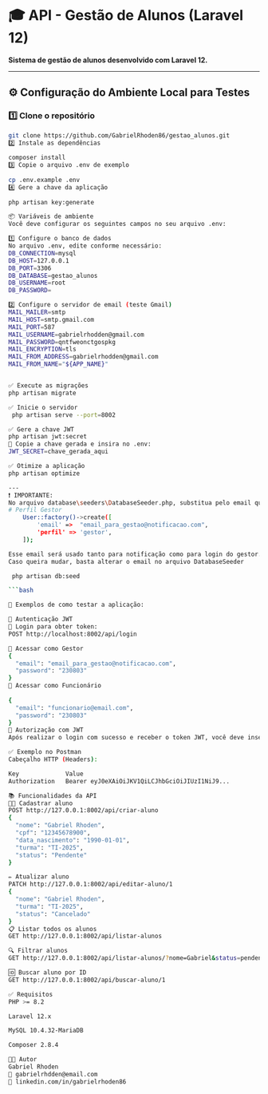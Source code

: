 # 🎓 API - Gestão de Alunos (Laravel 12)

**Sistema de gestão de alunos desenvolvido com Laravel 12.**

---

## ⚙️ Configuração do Ambiente Local para Testes

### 1️⃣ Clone o repositório

```bash
git clone https://github.com/GabrielRhoden86/gestao_alunos.git
2️⃣ Instale as dependências
 
composer install
3️⃣ Copie o arquivo .env de exemplo
 
cp .env.example .env
4️⃣ Gere a chave da aplicação
 
php artisan key:generate

📦 Variáveis de ambiente
Você deve configurar os seguintes campos no seu arquivo .env:

1️⃣ Configure o banco de dados
No arquivo .env, edite conforme necessário:
DB_CONNECTION=mysql
DB_HOST=127.0.0.1
DB_PORT=3306
DB_DATABASE=gestao_alunos
DB_USERNAME=root
DB_PASSWORD=

2️⃣ Configure o servidor de email (teste Gmail) 
MAIL_MAILER=smtp
MAIL_HOST=smtp.gmail.com
MAIL_PORT=587
MAIL_USERNAME=gabrielrhodden@gmail.com
MAIL_PASSWORD=qntfweonctgospkg
MAIL_ENCRYPTION=tls
MAIL_FROM_ADDRESS=gabrielrhodden@gmail.com
MAIL_FROM_NAME="${APP_NAME}"


✅ Execute as migrações
php artisan migrate

✅ Inicie o servidor
 php artisan serve --port=8002

✅ Gere a chave JWT
php artisan jwt:secret
📝 Copie a chave gerada e insira no .env:
JWT_SECRET=chave_gerada_aqui

✅ Otimize a aplicação
php artisan optimize

---
❗ IMPORTANTE:
No arquivo database\seeders\DatabaseSeeder.php, substitua pelo email que irá receber a notificação:
# Perfil Gestor
    User::factory()->create([
        'email' =>  "email_para_gestao@notificacao.com",
        'perfil' => 'gestor',
    ]);

Esse email será usado tanto para notificação como para login do gestor. 
Caso queira mudar, basta alterar o email no arquivo DatabaseSeeder

 php artisan db:seed

```bash

🧪 Exemplos de como testar a aplicação:

🔐 Autenticação JWT
🔑 Login para obter token:
POST http://localhost:8002/api/login

👤 Acessar como Gestor
{
  "email": "email_para_gestao@notificacao.com", 
  "password": "230803"
}
👤 Acessar como Funcionário
 
{
  "email": "funcionario@email.com",
  "password": "230803"
}
🔐 Autorização com JWT
Após realizar o login com sucesso e receber o token JWT, você deve inseri-lo no cabeçalho da requisição para acessar as rotas protegidas.

✅ Exemplo no Postman
Cabeçalho HTTP (Headers):

Key         	Value
Authorization	Bearer eyJ0eXAiOiJKV1QiLCJhbGciOiJIUzI1NiJ9...

📚 Funcionalidades da API
👨‍🎓 Cadastrar aluno
POST http://127.0.0.1:8002/api/criar-aluno
{
  "nome": "Gabriel Rhoden",
  "cpf": "12345678900",
  "data_nascimento": "1990-01-01",
  "turma": "TI-2025",
  "status": "Pendente"
}

✏️ Atualizar aluno
PATCH http://127.0.0.1:8002/api/editar-aluno/1
{
  "nome": "Gabriel Rhoden",
  "turma": "TI-2025",
  "status": "Cancelado"
}
📋 Listar todos os alunos
GET http://127.0.0.1:8002/api/listar-alunos

🔍 Filtrar alunos
GET http://127.0.0.1:8002/api/listar-alunos/?nome=Gabriel&status=pendente

🆔 Buscar aluno por ID
GET http://127.0.0.1:8002/api/buscar-aluno/1

✅ Requisitos
PHP >= 8.2

Laravel 12.x

MySQL 10.4.32-MariaDB

Composer 2.8.4

👨‍💻 Autor
Gabriel Rhoden
📧 gabrielrhdden@email.com
🔗 linkedin.com/in/gabrielrhoden86


